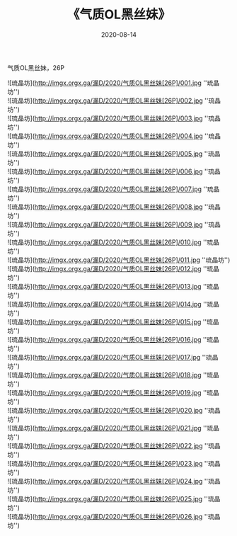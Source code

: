 ﻿---
layout: post
title:  《气质OL黑丝妹》
date:   2020-08-14
img: imgx.orgx.ga/漏D/2020/气质OL黑丝妹[26P]/000.jpg
categories: [美女, 性感, 泳衣]
---

气质OL黑丝妹，26P

![琉晶坊](http://imgx.orgx.ga/漏D/2020/气质OL黑丝妹[26P]/001.jpg ''琉晶坊'') <br>
![琉晶坊](http://imgx.orgx.ga/漏D/2020/气质OL黑丝妹[26P]/002.jpg ''琉晶坊'') <br>
![琉晶坊](http://imgx.orgx.ga/漏D/2020/气质OL黑丝妹[26P]/003.jpg ''琉晶坊'') <br>
![琉晶坊](http://imgx.orgx.ga/漏D/2020/气质OL黑丝妹[26P]/004.jpg ''琉晶坊'') <br>
![琉晶坊](http://imgx.orgx.ga/漏D/2020/气质OL黑丝妹[26P]/005.jpg ''琉晶坊'') <br>
![琉晶坊](http://imgx.orgx.ga/漏D/2020/气质OL黑丝妹[26P]/006.jpg ''琉晶坊'') <br>
![琉晶坊](http://imgx.orgx.ga/漏D/2020/气质OL黑丝妹[26P]/007.jpg ''琉晶坊'') <br>
![琉晶坊](http://imgx.orgx.ga/漏D/2020/气质OL黑丝妹[26P]/008.jpg ''琉晶坊'') <br>
![琉晶坊](http://imgx.orgx.ga/漏D/2020/气质OL黑丝妹[26P]/009.jpg ''琉晶坊'') <br>
![琉晶坊](http://imgx.orgx.ga/漏D/2020/气质OL黑丝妹[26P]/010.jpg ''琉晶坊'') <br>
![琉晶坊](http://imgx.orgx.ga/漏D/2020/气质OL黑丝妹[26P]/011.jpg ''琉晶坊'') <br>
![琉晶坊](http://imgx.orgx.ga/漏D/2020/气质OL黑丝妹[26P]/012.jpg ''琉晶坊'') <br>
![琉晶坊](http://imgx.orgx.ga/漏D/2020/气质OL黑丝妹[26P]/013.jpg ''琉晶坊'') <br>
![琉晶坊](http://imgx.orgx.ga/漏D/2020/气质OL黑丝妹[26P]/014.jpg ''琉晶坊'') <br>
![琉晶坊](http://imgx.orgx.ga/漏D/2020/气质OL黑丝妹[26P]/015.jpg ''琉晶坊'') <br>
![琉晶坊](http://imgx.orgx.ga/漏D/2020/气质OL黑丝妹[26P]/016.jpg ''琉晶坊'') <br>
![琉晶坊](http://imgx.orgx.ga/漏D/2020/气质OL黑丝妹[26P]/017.jpg ''琉晶坊'') <br>
![琉晶坊](http://imgx.orgx.ga/漏D/2020/气质OL黑丝妹[26P]/018.jpg ''琉晶坊'') <br>
![琉晶坊](http://imgx.orgx.ga/漏D/2020/气质OL黑丝妹[26P]/019.jpg ''琉晶坊'') <br>
![琉晶坊](http://imgx.orgx.ga/漏D/2020/气质OL黑丝妹[26P]/020.jpg ''琉晶坊'') <br>
![琉晶坊](http://imgx.orgx.ga/漏D/2020/气质OL黑丝妹[26P]/021.jpg ''琉晶坊'') <br>
![琉晶坊](http://imgx.orgx.ga/漏D/2020/气质OL黑丝妹[26P]/022.jpg ''琉晶坊'') <br>
![琉晶坊](http://imgx.orgx.ga/漏D/2020/气质OL黑丝妹[26P]/023.jpg ''琉晶坊'') <br>
![琉晶坊](http://imgx.orgx.ga/漏D/2020/气质OL黑丝妹[26P]/024.jpg ''琉晶坊'') <br>
![琉晶坊](http://imgx.orgx.ga/漏D/2020/气质OL黑丝妹[26P]/025.jpg ''琉晶坊'') <br>
![琉晶坊](http://imgx.orgx.ga/漏D/2020/气质OL黑丝妹[26P]/026.jpg ''琉晶坊'') <br>
